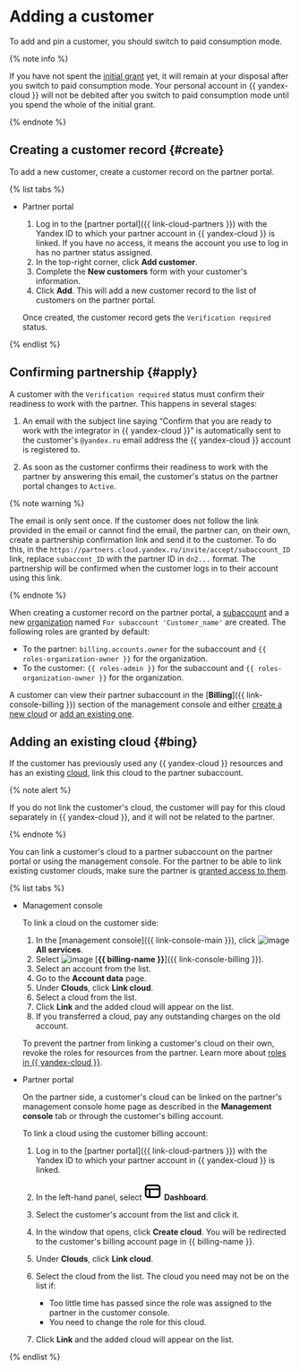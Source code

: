 # Adding a customer

To add and pin a customer, you should switch to paid consumption mode.

{% note info %}

If you have not spent the [initial grant](../../billing/concepts/bonus-account.md#start) yet, it will remain at your disposal after you switch to paid consumption mode. Your personal account in {{ yandex-cloud }} will not be debited after you switch to paid consumption mode until you spend the whole of the initial grant.

{% endnote %}

## Creating a customer record {#create}

To add a new customer, create a customer record on the partner portal.

{% list tabs %}

- Partner portal

   1. Log in to the [partner portal]({{ link-cloud-partners }}) with the Yandex ID to which your partner account in {{ yandex-cloud }} is linked. If you have no access, it means the account you use to log in has no partner status assigned.
   1. In the top-right corner, click **Add customer**.
   1. Complete the **New customers** form with your customer's information.
   1. Click **Add**. This will add a new customer record to the list of customers on the partner portal.

   Once created, the customer record gets the `Verification required` status.

{% endlist %}

## Confirming partnership {#apply}

A customer with the `Verification required` status must confirm their readiness to work with the partner. This happens in several stages:

1. An email with the subject line saying <q>Confirm that you are ready to work with the integrator in {{ yandex-cloud }}</q> is automatically sent to the customer's `@yandex.ru` email address the {{ yandex-cloud }} account is registered to.

1. As soon as the customer confirms their readiness to work with the partner by answering this email, the customer's status on the partner portal changes to `Active`.

{% note warning %}

The email is only sent once.
If the customer does not follow the link provided in the email or cannot find the email, the partner can, on their own, create a partnership confirmation link and send it to the customer. To do this, in the `https://partners.cloud.yandex.ru/invite/accept/subaccount_ID` link, replace `subaccont_ID` with the partner ID in `dn2...` format.
The partnership will be confirmed when the customer logs in to their account using this link.

{% endnote %}

When creating a customer record on the partner portal, a [subaccount](../terms.md#subaccount) and a new [organization](../../organization/) named `For subaccount 'Customer_name'` are created. The following roles are granted by default:

* To the partner: `billing.accounts.owner` for the subaccount and `{{ roles-organization-owner }}` for the organization.
* To the customer: `{{ roles-admin }}` for the subaccount and `{{ roles-organization-owner }}` for the organization.

A customer can view their partner subaccount in the [**Billing**]({{ link-console-billing }}) section of the management console and either [create a new cloud](../../resource-manager/operations/cloud/create.md) or [add an existing one](#bing).

## Adding an existing cloud {#bing}

If the customer has previously used any {{ yandex-cloud }} resources and has an existing [cloud](../../resource-manager/concepts/resources-hierarchy.md#cloud), link this cloud to the partner subaccount.

{% note alert %}

If you do not link the customer's cloud, the customer will pay for this cloud separately in {{ yandex-cloud }}, and it will not be related to the partner.

{% endnote %}

You can link a customer's cloud to a partner subaccount on the partner portal or using the management console. For the partner to be able to link existing customer clouds, make sure the partner is [granted access to them](access/grant.md).

{% list tabs %}

- Management console

   To link a cloud on the customer side:

   1. In the [management console]({{ link-console-main }}), click ![image](../../_assets/main-menu.svg) **All services**.
   1. Select ![image](../../_assets/billing.svg) [**{{ billing-name }}**]({{ link-console-billing }}).
   1. Select an account from the list.
   1. Go to the **Account data** page.
   1. Under **Clouds**, click **Link cloud**.
   1. Select a cloud from the list.
   1. Click **Link** and the added cloud will appear on the list.
   1. If you transferred a cloud, pay any outstanding charges on the old account.

   To prevent the partner from linking a customer's cloud on their own, revoke the roles for resources from the partner. Learn more about [roles in {{ yandex-cloud }}](../../resource-manager/security/).

- Partner portal

   On the partner side, a customer's cloud can be linked on the partner's management console home page as described in the **Management console** tab or through the customer's billing account.

   To link a cloud using the customer billing account:

   1. Log in to the [partner portal]({{ link-cloud-partners }}) with the Yandex ID to which your partner account in {{ yandex-cloud }} is linked.
   1. In the left-hand panel, select ![icon](../../_assets/partner/dashboard.svg) **Dashboard**.
   1. Select the customer's account from the list and click it.
   1. In the window that opens, click **Create cloud**. You will be redirected to the customer's billing account page in {{ billing-name }}.
   1. Under **Clouds**, click **Link cloud**.
   1. Select the cloud from the list. The cloud you need may not be on the list if:

      * Too little time has passed since the role was assigned to the partner in the customer console.
      * You need to change the role for this cloud.

   1. Click **Link** and the added cloud will appear on the list.

{% endlist %}
